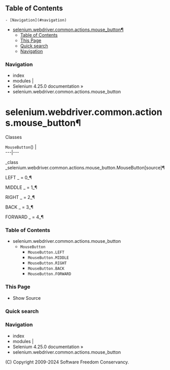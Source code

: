 ## Table of Contents

    - [Navigation](#navigation)
- [selenium.webdriver.common.actions.mouse_button¶](#seleniumwebdrivercommonactionsmouse_button)
    - [Table of Contents](#table-of-contents)
    - [This Page](#this-page)
    - [Quick search](#quick-search)
    - [Navigation](#navigation)

### Navigation

  * index
  * modules |
  * Selenium 4.25.0 documentation »
  * selenium.webdriver.common.actions.mouse_button

# selenium.webdriver.common.actions.mouse_button¶

Classes

`MouseButton`() |   
---|---  
  
_class _selenium.webdriver.common.actions.mouse_button.MouseButton[source]¶

    

LEFT _ = 0_¶

    

MIDDLE _ = 1_¶

    

RIGHT _ = 2_¶

    

BACK _ = 3_¶

    

FORWARD _ = 4_¶

    

### Table of Contents

  * selenium.webdriver.common.actions.mouse_button
    * `MouseButton`
      * `MouseButton.LEFT`
      * `MouseButton.MIDDLE`
      * `MouseButton.RIGHT`
      * `MouseButton.BACK`
      * `MouseButton.FORWARD`

### This Page

  * Show Source

### Quick search

### Navigation

  * index
  * modules |
  * Selenium 4.25.0 documentation »
  * selenium.webdriver.common.actions.mouse_button

(C) Copyright 2009-2024 Software Freedom Conservancy.